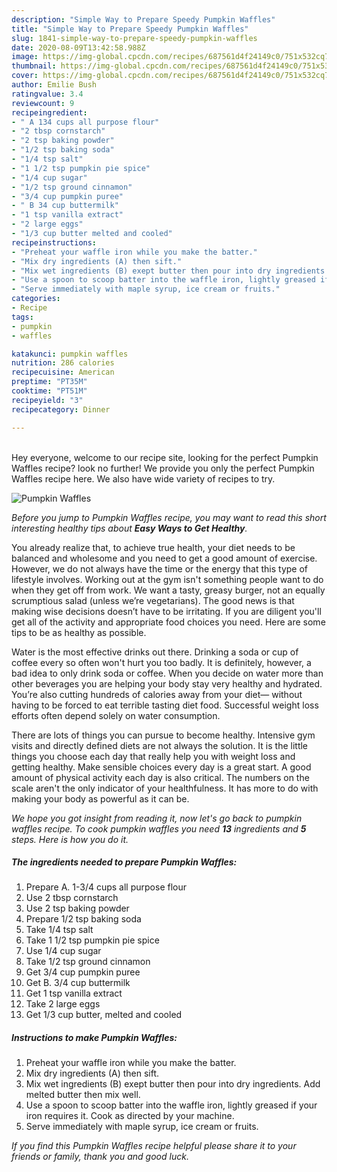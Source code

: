 ```yaml
---
description: "Simple Way to Prepare Speedy Pumpkin Waffles"
title: "Simple Way to Prepare Speedy Pumpkin Waffles"
slug: 1841-simple-way-to-prepare-speedy-pumpkin-waffles
date: 2020-08-09T13:42:58.988Z
image: https://img-global.cpcdn.com/recipes/687561d4f24149c0/751x532cq70/pumpkin-waffles-recipe-main-photo.jpg
thumbnail: https://img-global.cpcdn.com/recipes/687561d4f24149c0/751x532cq70/pumpkin-waffles-recipe-main-photo.jpg
cover: https://img-global.cpcdn.com/recipes/687561d4f24149c0/751x532cq70/pumpkin-waffles-recipe-main-photo.jpg
author: Emilie Bush
ratingvalue: 3.4
reviewcount: 9
recipeingredient:
- " A 134 cups all purpose flour"
- "2 tbsp cornstarch"
- "2 tsp baking powder"
- "1/2 tsp baking soda"
- "1/4 tsp salt"
- "1 1/2 tsp pumpkin pie spice"
- "1/4 cup sugar"
- "1/2 tsp ground cinnamon"
- "3/4 cup pumpkin puree"
- " B 34 cup buttermilk"
- "1 tsp vanilla extract"
- "2 large eggs"
- "1/3 cup butter melted and cooled"
recipeinstructions:
- "Preheat your waffle iron while you make the batter."
- "Mix dry ingredients (A) then sift."
- "Mix wet ingredients (B) exept butter then pour into dry ingredients. Add melted butter then mix well."
- "Use a spoon to scoop batter into the waffle iron, lightly greased if your iron requires it. Cook as directed by your machine."
- "Serve immediately with maple syrup, ice cream or fruits."
categories:
- Recipe
tags:
- pumpkin
- waffles

katakunci: pumpkin waffles 
nutrition: 286 calories
recipecuisine: American
preptime: "PT35M"
cooktime: "PT51M"
recipeyield: "3"
recipecategory: Dinner

---
```

<br>
Hey everyone, welcome to our recipe site, looking for the perfect Pumpkin Waffles recipe? look no further! We provide you only the perfect Pumpkin Waffles recipe here. We also have wide variety of recipes to try.
<br>


![Pumpkin Waffles](https://img-global.cpcdn.com/recipes/687561d4f24149c0/751x532cq70/pumpkin-waffles-recipe-main-photo.jpg)

<i>Before you jump to Pumpkin Waffles recipe, you may want to read this short interesting healthy tips about <strong>Easy Ways to Get Healthy</strong>.</i>

You already realize that, to achieve true health, your diet needs to be balanced and wholesome and you need to get a good amount of exercise. However, we do not always have the time or the energy that this type of lifestyle involves. Working out at the gym isn't something people want to do when they get off from work. We want a tasty, greasy burger, not an equally scrumptious salad (unless we’re vegetarians). The good news is that making wise decisions doesn’t have to be irritating. If you are diligent you'll get all of the activity and appropriate food choices you need. Here are some tips to be as healthy as possible.

Water is the most effective drinks out there. Drinking a soda or cup of coffee every so often won't hurt you too badly. It is definitely, however, a bad idea to only drink soda or coffee. When you decide on water more than other beverages you are helping your body stay very healthy and hydrated. You’re also cutting hundreds of calories away from your diet— without having to be forced to eat terrible tasting diet food. Successful weight loss efforts often depend solely on water consumption.

There are lots of things you can pursue to become healthy. Intensive gym visits and directly defined diets are not always the solution. It is the little things you choose each day that really help you with weight loss and getting healthy. Make sensible choices every day is a great start. A good amount of physical activity each day is also critical. The numbers on the scale aren't the only indicator of your healthfulness. It has more to do with making your body as powerful as it can be. 


<i>We hope you got insight from reading it, now let's go back to pumpkin waffles recipe. To cook pumpkin waffles you need <strong>13</strong> ingredients and <strong>5</strong> steps. Here is how you do it.
</i>

##### The ingredients needed to prepare Pumpkin Waffles:

1. Prepare  A. 1-3/4 cups all purpose flour
1. Use 2 tbsp cornstarch
1. Use 2 tsp baking powder
1. Prepare 1/2 tsp baking soda
1. Take 1/4 tsp salt
1. Take 1 1/2 tsp pumpkin pie spice
1. Use 1/4 cup sugar
1. Take 1/2 tsp ground cinnamon
1. Get 3/4 cup pumpkin puree
1. Get  B. 3/4 cup buttermilk
1. Get 1 tsp vanilla extract
1. Take 2 large eggs
1. Get 1/3 cup butter, melted and cooled


##### Instructions to make Pumpkin Waffles:

1. Preheat your waffle iron while you make the batter.
1. Mix dry ingredients (A) then sift.
1. Mix wet ingredients (B) exept butter then pour into dry ingredients. Add melted butter then mix well.
1. Use a spoon to scoop batter into the waffle iron, lightly greased if your iron requires it. Cook as directed by your machine.
1. Serve immediately with maple syrup, ice cream or fruits.


<i>If you find this Pumpkin Waffles recipe helpful please share it to your friends or family, thank you and good luck.</i>

